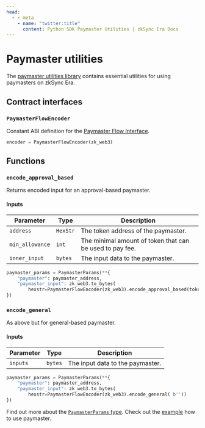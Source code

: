 ```yaml
---
head:
  - - meta
    - name: "twitter:title"
      content: Python SDK Paymaster Utilities | zkSync Era Docs
---
```


# Paymaster utilities

The [paymaster utilities library](https://github.com/zksync-sdk/zksync2-go/blob/main/utils/paymaster.go) contains essential utilities for using paymasters on zkSync Era.

## Contract interfaces

### `PaymasterFlowEncoder`

Constant ABI definition for
the [Paymaster Flow Interface](https://github.com/matter-labs/era-contracts/blob/87cd8d7b0f8c02e9672c0603a821641a566b5dd8/l2-contracts/contracts/interfaces/IPaymasterFlow.sol).

```python
encoder = PaymasterFlowEncoder(zk_web3)
```

## Functions

### `encode_approval_based`

Returns encoded input for an approval-based paymaster.

#### Inputs

| Parameter       | Type     | Description                                              |
| --------------- | -------- | -------------------------------------------------------- |
| `address`       | `HexStr` | The token address of the paymaster.                      |
| `min_allowance` | `int`    | The minimal amount of token that can be used to pay fee. |
| `inner_input`   | `bytes`  | The input data to the paymaster.                         |

```python
paymaster_params = PaymasterParams(**{
    "paymaster": paymaster_address,
    "paymaster_input": zk_web3.to_bytes(
        hexstr=PaymasterFlowEncoder(zk_web3).encode_approval_based(token_address, 1, b''))
})
```

### `encode_general`

As above but for general-based paymaster.

#### Inputs

| Parameter | Type    | Description                      |
| --------- | ------- | -------------------------------- |
| `inputs`  | `bytes` | The input data to the paymaster. |

```python
paymaster_params = PaymasterParams(**{
    "paymaster": paymaster_address,
    "paymaster_input": zk_web3.to_bytes(
        hexstr=PaymasterFlowEncoder(zk_web3).encode_general( b''))
})
```

Find out more about the [`PaymasterParams` type](./types.md).
Check out the [example](getting-started.md#use-paymaster) how to use paymaster.
